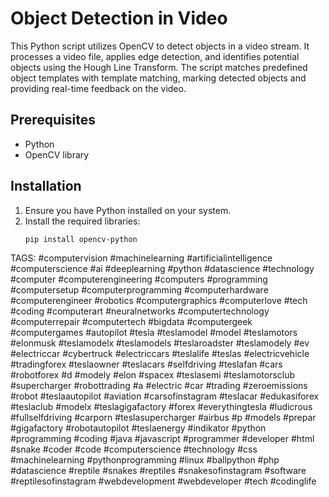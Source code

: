 # Object Detection in Video

This Python script utilizes OpenCV to detect objects in a video stream. It processes a video file, applies edge detection, and identifies potential objects using the Hough Line Transform. The script matches predefined object templates with template matching, marking detected objects and providing real-time feedback on the video.

## Prerequisites
- Python
- OpenCV library

## Installation
1. Ensure you have Python installed on your system.
2. Install the required libraries:
   ```bash
   pip install opencv-python

TAGS:
#computervision #machinelearning #artificialintelligence #computerscience #ai #deeplearning #python #datascience #technology #computer #computerengineering #computers #programming #computersetup #computerprogramming #computerhardware #computerengineer #robotics #computergraphics #computerlove #tech #coding #computerart #neuralnetworks #computertechnology #computerrepair #computertech #bigdata #computergeek #computergames #autopilot #tesla #teslamodel #model #teslamotors #elonmusk #teslamodelx #teslamodels #teslaroadster #teslamodely #ev #electriccar #cybertruck #electriccars #teslalife #teslas #electricvehicle #tradingforex #teslaowner #teslacars #selfdriving #teslafan #cars #robotforex #d #modely #elon #spacex #teslasemi #teslamotorsclub #supercharger #robottrading #a #electric #car #trading #zeroemissions #robot #teslaautopilot #aviation #carsofinstagram #teslacar #edukasiforex #teslaclub #modelx #teslagigafactory #forex #everythingtesla #ludicrous #fullselfdriving #carporn #teslasupercharger #airbus #p #models #prepar #gigafactory #robotautopilot #teslaenergy #indikator #python #programming #coding #java #javascript #programmer #developer #html #snake #coder #code #computerscience #technology #css #machinelearning #pythonprogramming #linux #ballpython #php #datascience #reptile #snakes #reptiles #snakesofinstagram #software #reptilesofinstagram #webdevelopment #webdeveloper #tech #codinglife
